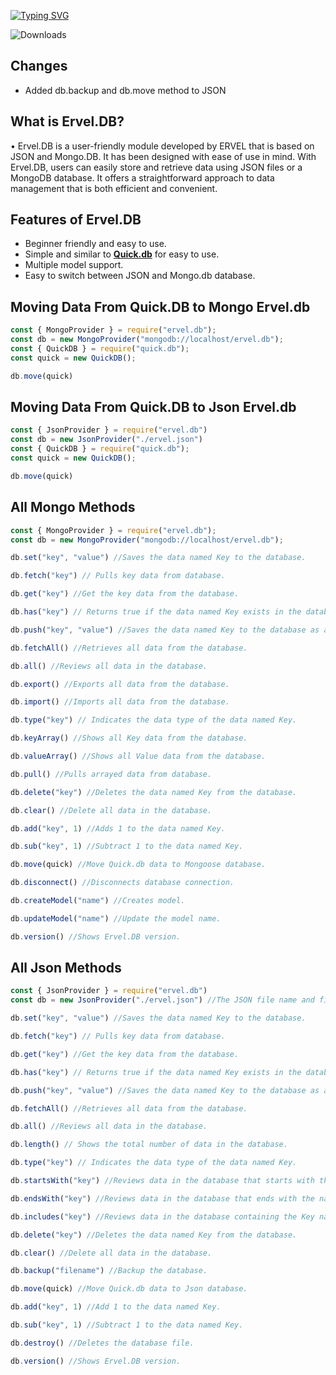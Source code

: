 [![Typing SVG](https://readme-typing-svg.demolab.com?font=Ubuntu&pause=1000&width=435&lines=Easy+to+use;Easy+to+switch;Beginner+Friendly;Advanced+Methods)](https://git.io/typing-svg)

![Downloads](https://img.shields.io/npm/dt/ervel.db.svg)

## Changes

- Added db.backup and db.move method to JSON

## What is Ervel.DB?

• Ervel.DB is a user-friendly module developed by ERVEL that is based on JSON and Mongo.DB. It has been designed with ease of use in mind. With Ervel.DB, users can easily store and retrieve data using JSON files or a MongoDB database. It offers a straightforward approach to data management that is both efficient and convenient.

## Features of Ervel.DB
 
- Beginner friendly and easy to use.
- Simple and similar to **[Quick.db](https://npmjs.com/package/quick.db)** for easy to use.
- Multiple model support.
- Easy to switch between JSON and Mongo.db database.

## Moving Data From Quick.DB to Mongo Ervel.db
```js
const { MongoProvider } = require("ervel.db");
const db = new MongoProvider("mongodb://localhost/ervel.db");
const { QuickDB } = require("quick.db");
const quick = new QuickDB();

db.move(quick)   
```

## Moving Data From Quick.DB to Json Ervel.db
```js
const { JsonProvider } = require("ervel.db")
const db = new JsonProvider("./ervel.json") 
const { QuickDB } = require("quick.db");
const quick = new QuickDB();

db.move(quick)
```

## All Mongo Methods
```js
const { MongoProvider } = require("ervel.db");
const db = new MongoProvider("mongodb://localhost/ervel.db");

db.set("key", "value") //Saves the data named Key to the database.

db.fetch("key") // Pulls key data from database.

db.get("key") //Get the key data from the database.

db.has("key") // Returns true if the data named Key exists in the database, or false otherwise.

db.push("key", "value") //Saves the data named Key to the database as an Array.

db.fetchAll() //Retrieves all data from the database.

db.all() //Reviews all data in the database.

db.export() //Exports all data from the database.

db.import() //Imports all data from the database.

db.type("key") // Indicates the data type of the data named Key.

db.keyArray() //Shows all Key data from the database.

db.valueArray() //Shows all Value data from the database.

db.pull() //Pulls arrayed data from database.

db.delete("key") //Deletes the data named Key from the database.

db.clear() //Delete all data in the database.

db.add("key", 1) //Adds 1 to the data named Key.

db.sub("key", 1) //Subtract 1 to the data named Key.

db.move(quick) //Move Quick.db data to Mongoose database.

db.disconnect() //Disconnects database connection.

db.createModel("name") //Creates model.

db.updateModel("name") //Update the model name.

db.version() //Shows Ervel.DB version.
```

## All Json Methods
```js
const { JsonProvider } = require("ervel.db")
const db = new JsonProvider("./ervel.json") //The JSON file name and file location can be personalized.

db.set("key", "value") //Saves the data named Key to the database.

db.fetch("key") // Pulls key data from database.

db.get("key") //Get the key data from the database.

db.has("key") // Returns true if the data named Key exists in the database, or false otherwise.

db.push("key", "value") //Saves the data named Key to the database as an Array.

db.fetchAll() //Retrieves all data from the database.

db.all() //Reviews all data in the database.

db.length() // Shows the total number of data in the database.

db.type("key") // Indicates the data type of the data named Key.

db.startsWith("key") //Reviews data in the database that starts with the name Key.

db.endsWith("key") //Reviews data in the database that ends with the name Key.

db.includes("key") //Reviews data in the database containing the Key name.

db.delete("key") //Deletes the data named Key from the database.

db.clear() //Delete all data in the database.

db.backup("filename") //Backup the database.

db.move(quick) //Move Quick.db data to Json database.

db.add("key", 1) //Add 1 to the data named Key.

db.sub("key", 1) //Subtract 1 to the data named Key.

db.destroy() //Deletes the database file.

db.version() //Shows Ervel.DB version.
```
